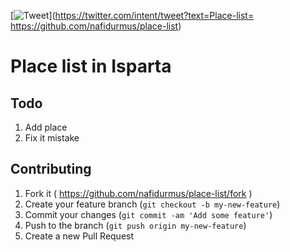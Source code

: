 [![Tweet](https://img.shields.io/twitter/url/http/shields.io.svg?style=social)](https://twitter.com/intent/tweet?text=Place-list= https://github.com/nafidurmus/place-list)

# Place list in Isparta

## Todo

1. Add place 
2. Fix it mistake

## Contributing

1. Fork it ( https://github.com/nafidurmus/place-list/fork )
2. Create your feature branch (`git checkout -b my-new-feature`)
3. Commit your changes (`git commit -am 'Add some feature'`)
4. Push to the branch (`git push origin my-new-feature`)
5. Create a new Pull Request
